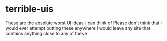 # terrible-uis
These are the absolute worst UI ideas I can think of
Please don't think that I would ever attempt putting these anywhere
I would leave any site that contains anything close to any of these
